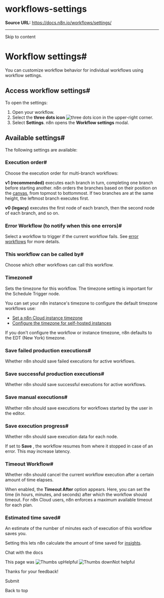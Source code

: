 # workflows-settings

**Source URL:** https://docs.n8n.io/workflows/settings/

---

Skip to content 

[ ](https://github.com/n8n-io/n8n-docs/edit/main/docs/workflows/settings.md "Edit this page")

# Workflow settings#

You can customize workflow behavior for individual workflows using workflow settings.

## Access workflow settings#

To open the settings:

  1. Open your workflow.
  2. Select the **three dots icon** ![three dots icon](../../_images/common-icons/three-dots-horizontal.png) in the upper-right corner.
  3. Select **Settings**. n8n opens the **Workflow settings** modal.



## Available settings#

The following settings are available:

### Execution order#

Choose the execution order for multi-branch workflows:

**v1 (recommended)** executes each branch in turn, completing one branch before starting another. n8n orders the branches based on their position on the [canvas](../../glossary/#canvas-n8n), from topmost to bottommost. If two branches are at the same height, the leftmost branch executes first.

**v0 (legacy)** executes the first node of each branch, then the second node of each branch, and so on.

### Error Workflow (to notify when this one errors)#

Select a workflow to trigger if the current workflow fails. See [error workflows](../../flow-logic/error-handling/) for more details.

### This workflow can be called by#

Choose which other workflows can call this workflow.

### Timezone#

Sets the timezone for this workflow. The timezone setting is important for the Schedule Trigger node.

You can set your n8n instance's timezone to configure the default timezone workflows use:

  * [Set a n8n Cloud instance timezone](../../manage-cloud/set-cloud-timezone/)
  * [Configure the timezone for self-hosted instances](../../hosting/configuration/environment-variables/timezone-localization/)



If you don't configure the workflow or instance timezone, n8n defaults to the EDT (New York) timezone.

### Save failed production executions#

Whether n8n should save failed executions for active workflows.

### Save successful production executions#

Whether n8n should save successful executions for active workflows.

### Save manual executions#

Whether n8n should save executions for workflows started by the user in the editor.

### Save execution progress#

Whether n8n should save execution data for each node.

If set to **Save** , the workflow resumes from where it stopped in case of an error. This may increase latency.

### Timeout Workflow#

Whether n8n should cancel the current workflow execution after a certain amount of time elapses.

When enabled, the **Timeout After** option appears. Here, you can set the time (in hours, minutes, and seconds) after which the workflow should timeout. For n8n Cloud users, n8n enforces a maximum available timeout for each plan.

### Estimated time saved#

An estimate of the number of minutes each of execution of this workflow saves you.

Setting this lets n8n calculate the amount of time saved for [insights](../../insights/).

Chat with the docs

This page was ![Thumbs up](/_images/assets/thumb_up.png)Helpful  ![Thumbs down](/_images/assets/thumb_down.png)Not helpful 

Thanks for your feedback! 

Submit 

Back to top